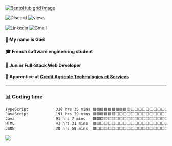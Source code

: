 [![BentoHub grid image](https://github.com/user-attachments/assets/ca554d84-c491-4a7d-96b5-0a4085ef056a)](https://linktr.ee/mgael)

![Discord](https://dcbadge.limes.pink/api/shield/224537059308732416?compact=true)
![views](https://komarev.com/ghpvc/?username=Pexilo&style=for-the-badge&label=VIEWS&color=5865f2)

[![Linkedin](https://img.shields.io/badge/LinkedIn-0077B5?style=for-the-badge&logo=linkedin&logoColor=white)](https://linkedin.com/in/mgael)
[![Gmail](https://img.shields.io/badge/Gmail-D14836?style=for-the-badge&logo=gmail&logoColor=white)](mailto:msrt.gael@gmail.com)

#### 🙌 My name is Gaël
#### 🎓 French software engineering student
#### 🌱 Junior Full-Stack Web Developer
#### 📍 Apprentice at [Crédit Agricole Technologies et Services](https://www.linkedin.com/company/credit-agricole-technologies-et-services)

----

### [📊](https://wakatime.com/@Pexilo) Coding time
<!--START_SECTION:waka-->

```txt
TypeScript            328 hrs 35 mins 🟩🟩🟩🟩🟩🟩🟩🟩🟩🟨⬜⬜⬜⬜⬜⬜⬜⬜⬜⬜⬜⬜⬜⬜⬜   38.26 %
JavaScript            191 hrs 29 mins 🟩🟩🟩🟩🟩🟨⬜⬜⬜⬜⬜⬜⬜⬜⬜⬜⬜⬜⬜⬜⬜⬜⬜⬜⬜   22.30 %
Java                  91 hrs 7 mins   🟩🟩🟨⬜⬜⬜⬜⬜⬜⬜⬜⬜⬜⬜⬜⬜⬜⬜⬜⬜⬜⬜⬜⬜⬜   10.61 %
HTML                  43 hrs 31 mins  🟩🟨⬜⬜⬜⬜⬜⬜⬜⬜⬜⬜⬜⬜⬜⬜⬜⬜⬜⬜⬜⬜⬜⬜⬜   05.07 %
JSON                  30 hrs 58 mins  🟩⬜⬜⬜⬜⬜⬜⬜⬜⬜⬜⬜⬜⬜⬜⬜⬜⬜⬜⬜⬜⬜⬜⬜⬜   03.61 %
```

<!--END_SECTION:waka-->
  
![](https://hit.yhype.me/github/profile?user_id=67436391)
